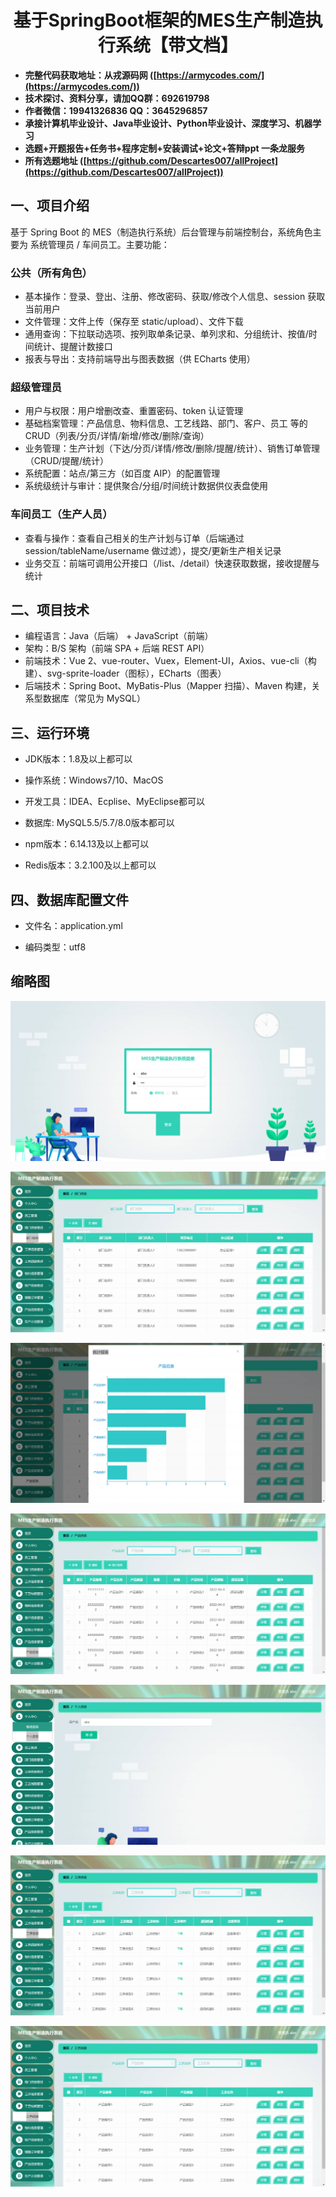 <h1 align="center">基于SpringBoot框架的MES生产制造执行系统【带文档】</h1></p>

- <b>完整代码获取地址：从戎源码网 ([https://armycodes.com/](https://armycodes.com/))</b>
- <b>技术探讨、资料分享，请加QQ群：692619798</b>
- <b>作者微信：19941326836  QQ：3645296857</b>
- <b>承接计算机毕业设计、Java毕业设计、Python毕业设计、深度学习、机器学习</b>
- <b>选题+开题报告+任务书+程序定制+安装调试+论文+答辩ppt 一条龙服务</b>
- <b>所有选题地址 ([https://github.com/Descartes007/allProject](https://github.com/Descartes007/allProject)) </b>

## 一、项目介绍

基于 Spring Boot 的 MES（制造执行系统）后台管理与前端控制台，系统角色主要为 系统管理员 / 车间员工。主要功能：

### 公共（所有角色）

- 基本操作：登录、登出、注册、修改密码、获取/修改个人信息、session 获取当前用户
- 文件管理：文件上传（保存至 static/upload）、文件下载
- 通用查询：下拉联动选项、按列取单条记录、单列求和、分组统计、按值/时间统计、提醒计数接口
- 报表与导出：支持前端导出与图表数据（供 ECharts 使用）

### 超级管理员

- 用户与权限：用户增删改查、重置密码、token 认证管理
- 基础档案管理：产品信息、物料信息、工艺线路、部门、客户、员工 等的 CRUD（列表/分页/详情/新增/修改/删除/查询）
- 业务管理：生产计划（下达/分页/详情/修改/删除/提醒/统计）、销售订单管理（CRUD/提醒/统计）
- 系统配置：站点/第三方（如百度 AIP）的配置管理
- 系统级统计与审计：提供聚合/分组/时间统计数据供仪表盘使用

### 车间员工（生产人员）
- 查看与操作：查看自己相关的生产计划与订单（后端通过 session/tableName/username 做过滤），提交/更新生产相关记录
- 业务交互：前端可调用公开接口（/list、/detail）快速获取数据，接收提醒与统计

## 二、项目技术

- 编程语言：Java（后端） + JavaScript（前端）
- 架构：B/S 架构（前端 SPA + 后端 REST API）
- 前端技术：Vue 2、vue-router、Vuex，Element-UI，Axios、vue-cli（构建）、svg-sprite-loader（图标），ECharts（图表）
- 后端技术：Spring Boot、MyBatis-Plus（Mapper 扫描）、Maven 构建，关系型数据库（常见为 MySQL）


## 三、运行环境

- JDK版本：1.8及以上都可以

- 操作系统：Windows7/10、MacOS

- 开发工具：IDEA、Ecplise、MyEclipse都可以

- 数据库: MySQL5.5/5.7/8.0版本都可以

- npm版本：6.14.13及以上都可以

- Redis版本：3.2.100及以上都可以


## 四、数据库配置文件

- 文件名：application.yml

- 编码类型：utf8

## 缩略图

![](screenshot/1.jpg)

![](screenshot/2.jpg)

![](screenshot/3.jpg)

![](screenshot/4.jpg)

![](screenshot/5.jpg)

![](screenshot/6.jpg)

![](screenshot/7.jpg)